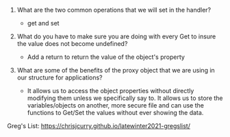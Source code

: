 1. What are the two common operations that we will set in the handler?
    - get and set

2. What do you have to make sure you are doing with every Get to insure the value does not become undefined?
    - Add a return to return the value of the object's property
3. What are some of the benefits of the proxy object that we are using in our structure for applications?
    - It allows us to access the object properties without directly modifying them unless we specifically say to. It allows us to store the variables/objects on another, more secure file and can use the functions to Get/Set the values without ever showing the data.

Greg's List: https://chrisjcurry.github.io/latewinter2021-gregslist/